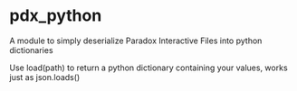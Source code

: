 # pdx_python
A module to simply deserialize Paradox Interactive Files into python dictionaries

Use load(path) to return a python dictionary containing your values, works just as json.loads()
